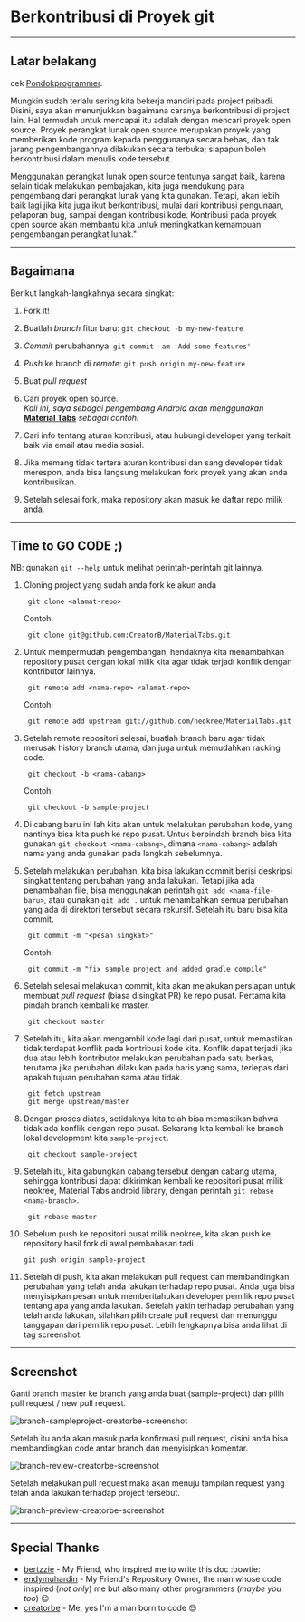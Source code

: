 # Berkontribusi di Proyek git

----
## Latar belakang
cek [Pondokprogrammer](pondokprogrammer.com/tutorial-github/).

Mungkin sudah terlalu sering kita bekerja mandiri pada project pribadi. Disini, saya akan menunjukkan bagaimana caranya berkontribusi di project lain. Hal termudah untuk mencapai itu adalah dengan mencari proyek open source. Proyek perangkat lunak open source merupakan proyek yang memberikan kode program kepada penggunanya secara bebas, dan tak jarang pengembangannya dilakukan secara terbuka; siapapun boleh berkontribusi dalam menulis kode tersebut.

Menggunakan perangkat lunak open source tentunya sangat baik, karena selain tidak melakukan pembajakan, kita juga mendukung para pengembang dari perangkat lunak yang kita gunakan. Tetapi, akan lebih baik lagi jika kita juga ikut berkontribusi, mulai dari kontribusi pengunaan, pelaporan bug, sampai dengan kontribusi kode. Kontribusi pada proyek open source akan membantu kita untuk meningkatkan kemampuan pengembangan perangkat lunak."

----
## Bagaimana

Berikut langkah-langkahnya secara singkat:

1. Fork it!
2. Buatlah *branch* fitur baru: `git checkout -b my-new-feature`
3. *Commit* perubahannya: `git commit -am 'Add some features'`
4. *Push* ke branch di *remote*: `git push origin my-new-feature`
5. Buat *pull request*

1. Cari proyek open source.  
*Kali ini, saya sebagai pengembang Android akan menggunakan* **[Material Tabs](https://github.com/neokree/MaterialTabs)** *sebagai contoh.*
2. Cari info tentang aturan kontribusi, atau hubungi developer yang terkait baik via email atau media sosial.
3. Jika memang tidak tertera aturan kontribusi dan sang developer tidak merespon, anda bisa langsung melakukan fork proyek yang akan anda kontribusikan.
4. Setelah selesai fork, maka repository akan masuk ke daftar repo milik anda.

----
## Time to GO CODE ;)

NB: gunakan `git --help` untuk melihat perintah-perintah git lainnya.

1. Cloning project yang sudah anda fork ke akun anda

        git clone <alamat-repo>

    Contoh:

        git clone git@github.com:CreatorB/MaterialTabs.git

2. Untuk mempermudah pengembangan, hendaknya kita menambahkan repository pusat dengan lokal milik kita agar tidak terjadi konflik dengan kontributor lainnya.

        git remote add <nama-repo> <alamat-repo>

    Contoh:

        git remote add upstream git://github.com/neokree/MaterialTabs.git

3. Setelah remote repositori selesai, buatlah branch baru agar tidak merusak history branch utama, dan juga untuk memudahkan racking code.

        git checkout -b <nama-cabang>

    Contoh:

        git checkout -b sample-project

4. Di cabang baru ini lah kita akan untuk melakukan perubahan kode, yang nantinya bisa kita push ke repo pusat. Untuk berpindah branch bisa kita gunakan `git checkout <nama-cabang>`, dimana `<nama-cabang>` adalah nama yang anda gunakan pada langkah sebelumnya.

5. Setelah melakukan perubahan, kita bisa lakukan commit berisi deskripsi singkat tentang perubahan yang anda lakukan. Tetapi jika ada penambahan file, bisa menggunakan perintah `git add <nama-file-baru>`, atau gunakan `git add .` untuk menambahkan semua perubahan yang ada di direktori tersebut secara rekursif. Setelah itu baru bisa kita commit.

        git commit -m "<pesan singkat>"

    Contoh:

        git commit -m "fix sample project and added gradle compile"

6. Setelah selesai melakukan commit, kita akan melakukan persiapan untuk membuat *pull request* (biasa disingkat PR) ke repo pusat. Pertama kita pindah branch kembali ke master. 

        git checkout master

7. Setelah itu, kita akan mengambil kode lagi dari pusat, untuk memastikan tidak terdapat konflik pada kontribusi kode kita. Konflik dapat terjadi jika dua atau lebih kontributor melakukan perubahan pada satu berkas, terutama jika perubahan dilakukan pada baris yang sama, terlepas dari apakah tujuan perubahan sama atau tidak.

        git fetch upstream
        git merge upstream/master

8. Dengan proses diatas, setidaknya kita telah bisa memastikan bahwa tidak ada konflik dengan repo pusat. Sekarang kita kembali ke branch lokal development kita `sample-project`.

        git checkout sample-project

9. Setelah itu, kita gabungkan cabang tersebut dengan cabang utama, sehingga kontribusi dapat dikirimkan kembali ke repositori pusat milik neokree, Material Tabs android library, dengan perintah `git rebase <nama-branch>`.

        git rebase master

10. Sebelum push ke repositori pusat milik neokree, kita akan push ke repository hasil fork di awal pembahasan tadi.

        git push origin sample-project

11. Setelah di push, kita akan melakukan pull request dan membandingkan perubahan yang telah anda lakukan terhadap repo pusat. Anda juga bisa menyisipkan pesan untuk memberitahukan developer pemilik repo pusat tentang apa yang anda lakukan. Setelah yakin terhadap perubahan yang telah anda lakukan, silahkan pilih create pull request dan menunggu tanggapan dari pemilik repo pusat. Lebih lengkapnya bisa anda lihat di tag screenshot.

----
## Screenshot

Ganti branch master ke branch yang anda buat (sample-project) dan pilih pull request / new pull request.

![branch-sampleproject-creatorbe-screenshot](https://raw.githubusercontent.com/CreatorB/ss/master/git/jasaprogrammer-creatorbe-pondokprogrammer-pull.png)

Setelah itu anda akan masuk pada konfirmasi pull request, disini anda bisa membandingkan code antar branch dan menyisipkan komentar.

![branch-review-creatorbe-screenshot](https://raw.githubusercontent.com/CreatorB/ss/master/git/jasaprogrammer-creatorbe-pondokprogrammer-pull-message.png)

Setelah melakukan pull request maka akan menuju tampilan request yang telah anda lakukan terhadap project tersebut.

![branch-preview-creatorbe-screenshot](https://raw.githubusercontent.com/CreatorB/ss/master/git/jasaprogrammer-creatorbe-pondokprogrammer-pull-review.png)

----
## Special Thanks

* [bertzzie](https://github.com/bertzzie) - My Friend, who inspired me to write this doc :bowtie:
* [endymuhardin](https://github.com/endymuhardin) - My Friend's Repository Owner, the man whose code inspired (*not only*) me but also many other programmers (*maybe you too*) :wink:
* [creatorbe](https://github.com/creatorb) - Me, yes I'm a man born to code :sunglasses:
